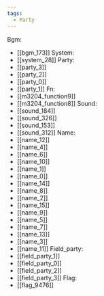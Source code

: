 ```yaml
---
tags:
  - Party
---
```

Bgm:
- [[bgm_173]]
System:
- [[system_28]]
Party:
- [[party_3]]
- [[party_2]]
- [[party_0]]
- [[party_1]]
Fn:
- [[m3204_function9]]
- [[m3204_function8]]
Sound:
- [[sound_184]]
- [[sound_326]]
- [[sound_153]]
- [[sound_312]]
Name:
- [[name_12]]
- [[name_4]]
- [[name_6]]
- [[name_10]]
- [[name_1]]
- [[name_0]]
- [[name_14]]
- [[name_8]]
- [[name_2]]
- [[name_15]]
- [[name_9]]
- [[name_5]]
- [[name_7]]
- [[name_13]]
- [[name_3]]
- [[name_11]]
Field_party:
- [[field_party_1]]
- [[field_party_0]]
- [[field_party_2]]
- [[field_party_3]]
Flag:
- [[flag_9476]]
